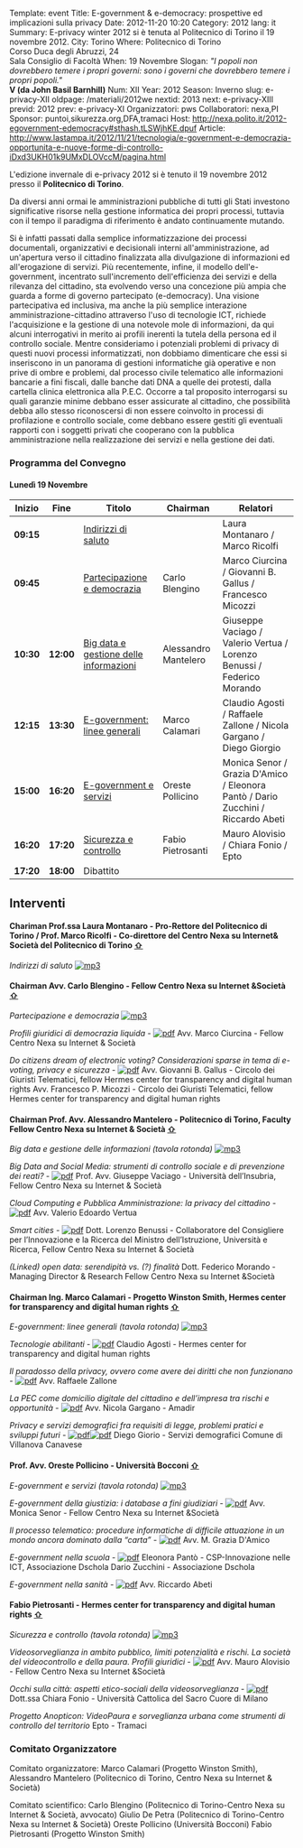Template: event
Title: E-government &amp; e-democracy: prospettive ed implicazioni sulla privacy
Date: 2012-11-20 10:20
Category: 2012
lang: it
Summary: E-privacy winter 2012 si è tenuta al Politecnico di
         Torino il 19 novembre 2012.
City: Torino
Where: Politecnico di Torino<br/>Corso Duca degli Abruzzi, 24<br/>Sala Consiglio di Facoltà
When: 19 Novembre
Slogan: <i>"I popoli non dovrebbero temere i propri governi: sono i governi che dovrebbero temere i propri popoli."</i><br/><b>V (da John Basil Barnhill)</b>
Num: XII
Year: 2012
Season: Inverno
slug: e-privacy-XII
oldpage: /materiali/2012we
nextid: 2013
next: e-privacy-XIII
previd: 2012
prev: e-privacy-XI
Organizzatori: pws
Collaboratori: nexa,PI
Sponsor: puntoi,sikurezza.org,DFA,tramaci
Host: http://nexa.polito.it/2012-egovernment-edemocracy#sthash.tLSWjhKE.dpuf
Article: http://www.lastampa.it/2012/11/21/tecnologia/e-government-e-democrazia-opportunita-e-nuove-forme-di-controllo-iDxd3UKH01k9UMxDLOVccM/pagina.html

L'edizione invernale di e-privacy 2012 si è tenuto il 19 novembre 2012
presso il **Politecnico di Torino**.

Da diversi anni ormai le amministrazioni pubbliche di tutti gli Stati investono
significative risorse nella gestione informatica dei propri processi, tuttavia
con il tempo il paradigma di riferimento è andato continuamente mutando.


Si è infatti passati dalla semplice informatizzazione dei processi documentali,
organizzativi e decisionali interni all'amministrazione, ad un'apertura verso il
cittadino finalizzata alla divulgazione di informazioni ed all'erogazione di servizi.
Più recentemente, infine, il modello dell'e-government, incentrato sull'incremento
dell'efficienza dei servizi e della rilevanza del cittadino, sta evolvendo verso
una concezione più ampia che guarda a forme di governo partecipato (e-democracy).
Una visione partecipativa ed inclusiva, ma anche la più semplice interazione
amministrazione-cittadino attraverso l'uso di tecnologie ICT, richiede l'acquisizione
e la gestione di una notevole mole di informazioni, da qui alcuni interrogativi in
merito ai profili inerenti la tutela della persona ed il controllo sociale.
Mentre consideriamo i potenziali problemi di privacy di questi nuovi processi
informatizzati, non dobbiamo dimenticare che essi si inseriscono in un panorama
di gestioni informatiche già operative e non prive di ombre e problemi, dal processo
civile telematico alle informazioni bancarie a fini fiscali, dalle banche dati DNA
a quelle dei protesti, dalla cartella clinica elettronica alla P.E.C.
Occorre a tal proposito interrogarsi su quali garanzie minime debbano esser assicurate
al cittadino, che possibilità debba allo stesso riconoscersi di non essere coinvolto
in processi di profilazione e controllo sociale, come debbano essere gestiti gli
eventuali rapporti con i soggetti privati che cooperano con la pubblica amministrazione
nella realizzazione dei servizi e nella gestione dei dati.

### <a name="programma"></a>Programma del Convegno

#### <a name="lu"></a>Lunedì 19 Novembre

**Inizio** | **Fine** | **Titolo** | **Chairman** | **Relatori**
--- | --- | --- | ---  | ---
**09:15** | | [Indirizzi di saluto](#i1) | | Laura Montanaro / Marco Ricolfi
**09:45** | | [Partecipazione e democrazia](#i2) | Carlo Blengino | Marco Ciurcina / Giovanni B. Gallus / Francesco Micozzi
**10:30** | **12:00** | [Big data e gestione delle informazioni](#i3) | Alessandro Mantelero | Giuseppe Vaciago / Valerio Vertua / Lorenzo Benussi / Federico Morando
**12:15** | **13:30** | [E-government: linee generali](#i4) | Marco Calamari | Claudio Agosti / Raffaele Zallone / Nicola Gargano / Diego Giorgio
**15:00** | **16:20** | [E-government e servizi](#i5) | Oreste Pollicino | Monica Senor / Grazia D'Amico / Eleonora Pantò / Dario Zucchini / Riccardo Abeti
**16:20** | **17:20** | [Sicurezza e controllo](#i6) | Fabio Pietrosanti | Mauro Alovisio / Chiara Fonio / Epto
**17:20** | **18:00** | Dibattito

## <a name="interventi"></a>Interventi


#### <a name="i1"></a>Chariman Prof.ssa Laura Montanaro - Pro-Rettore del Politecnico di Torino / Prof. Marco Ricolfi - Co-direttore del Centro Nexa su Internet&amp; Società del Politecnico di Torino [⇧](#lu)
_Indirizzi di saluto_
[![mp3]({static}/images/icon/sound.png "MP3")](http://urna.winstonsmith.org/materiali/2012we/audio/Indirizzi_di_saluto.mp3)

#### <a name="i2"></a>Chairman Avv. Carlo Blengino - Fellow Centro Nexa su Internet &amp;Società [⇧](#lu)
_Partecipazione e democrazia_
[![mp3]({static}/images/icon/sound.png "MP3")](http://urna.winstonsmith.org/materiali/2012we/audio/Partecipazione_e_democrazia.mp3)

_Profili giuridici di democrazia liquida_ \- [![pdf]({static}/images/icon/pdf.png)](http://urna.winstonsmith.org/materiali/2012we/atti/epwe2012_01_ciurcina_democrazia_liquida.pdf)
Avv. Marco Ciurcina - Fellow Centro Nexa su Internet &amp; Società

_Do citizens dream of electronic voting? Considerazioni sparse in tema di e-voting, privacy e sicurezza_ \- [![pdf]({static}/images/icon/pdf.png)](http://urna.winstonsmith.org/materiali/2012we/atti/epwe2012_02_gallus_micozzi_do_citizien_dreams.pdf)
Avv. Giovanni B. Gallus - Circolo dei Giuristi Telematici, fellow Hermes center for transparency and digital human rights
Avv. Francesco P. Micozzi - Circolo dei Giuristi Telematici, fellow Hermes center for transparency and digital human rights

#### <a name="i3"></a>Chairman Prof. Avv. Alessandro Mantelero - Politecnico di Torino, Faculty Fellow Centro Nexa su Internet &amp; Società [⇧](#lu)
_Big data e gestione delle informazioni (tavola rotonda)_
[![mp3]({static}/images/icon/sound.png "MP3")](http://urna.winstonsmith.org/materiali/2012we/audio/Big_data_e_gestione_delle_informazioni.mp3)

_Big Data and Social Media: strumenti di controllo sociale e di prevenzione dei reati?_ \- [![pdf]({static}/images/icon/pdf.png)](http://urna.winstonsmith.org/materiali/2012we/atti/epwe2012_03_vaciago_big_data_e_social_media.pdf)
Prof. Avv. Giuseppe Vaciago - Università dell’Insubria, Fellow Centro Nexa su Internet &amp; Società

_Cloud Computing e Pubblica Amministrazione: la privacy del cittadino_ \- [![pdf]({static}/images/icon/pdf.png)](http://urna.winstonsmith.org/materiali/2012we/atti/epwe2012_04_vertua_cloud_computing_e_PA.pdf)
Avv. Valerio Edoardo Vertua

_Smart cities_ \- [![pdf]({static}/images/icon/pdf.png)](http://urna.winstonsmith.org/materiali/2012we/atti/epwe2012_05_benussi_smart_cities.pdf)
Dott. Lorenzo Benussi - Collaboratore del Consigliere per l’Innovazione e la Ricerca del Ministro dell’Istruzione, Università e Ricerca, Fellow Centro Nexa su Internet &amp; Società

_(Linked) open data: serendipità vs. (?) finalità_
Dott. Federico Morando - Managing Director &amp; Research Fellow Centro Nexa su Internet &amp;Società

#### <a name="i4"></a>Chairman Ing. Marco Calamari - Progetto Winston Smith, Hermes center for transparency and digital human rights [⇧](#lu)
_E-government: linee generali (tavola rotonda)_
[![mp3]({static}/images/icon/sound.png "MP3")](http://urna.winstonsmith.org/materiali/2012we/audio/Egovernment_linee_generali.mp3)

_Tecnologie abilitanti_ \- [![pdf]({static}/images/icon/pdf.png)](http://urna.winstonsmith.org/materiali/2012we/atti/epwe2012_07_agosti_tecnologie_abilitanti.pdf)
Claudio Agosti - Hermes center for transparency and digital human rights

_Il paradosso della privacy, ovvero come avere dei diritti che non funzionano_ \- [![pdf]({static}/images/icon/pdf.png)](http://urna.winstonsmith.org/materiali/2012we/atti/epwe2012_08_zallone_paradosso_privacy.pdf)
Avv. Raffaele Zallone

_La PEC come domicilio digitale del cittadino e dell’impresa tra rischi e opportunità_ \- [![pdf]({static}/images/icon/pdf.png)](http://urna.winstonsmith.org/materiali/2012we/atti/epwe2012_09_gargano_pec_domicilio_digitale_cittadino.pdf)
Avv. Nicola Gargano - Amadir

_Privacy e servizi demografici fra requisiti di legge, problemi pratici e sviluppi futuri_ \- [![pdf]({static}/images/icon/presentation.png)](http://urna.winstonsmith.org/materiali/2012we/atti/epwe2012_10_giorio_privacy_e_servizi_demografici.pdf)[![pdf]({static}/images/icon/pdf.png)](http://urna.winstonsmith.org/materiali/2012we/atti/epwe2012_10_giorio_privacy_e_servizi_demografici_relazione.pdf)
Diego Giorio - Servizi demografici Comune di Villanova Canavese

#### <a name="i5"></a>Prof. Avv. Oreste Pollicino - Università Bocconi [⇧](#lu)
_E-government e servizi (tavola rotonda)_
[![mp3]({static}/images/icon/sound.png "MP3")](http://urna.winstonsmith.org/materiali/2012we/audio/Egovernment_e_servizi.mp3)

_E-government della giustizia: i database a fini giudiziari_ \- [![pdf]({static}/images/icon/pdf.png)](http://urna.winstonsmith.org/materiali/2012we/atti/epwe2012_11_senor_database_giudiziari.pdf)
Avv. Monica Senor - Fellow Centro Nexa su Internet &amp;Società

_Il processo telematico: procedure informatiche di difficile attuazione in un mondo ancora dominato dalla “carta”_ \- [![pdf]({static}/images/icon/pdf.png)](http://urna.winstonsmith.org/materiali/2012we/atti/epwe2012_12_d_amico_processo_telematico.pdf)
Avv. M. Grazia D'Amico

_E-government nella scuola_ \- [![pdf]({static}/images/icon/pdf.png)](http://urna.winstonsmith.org/materiali/2012we/atti/epwe2012_13_panto_zucchini_e-government_nella_scuola.pdf)
Eleonora Pantò - CSP-Innovazione nelle ICT, Associazione Dschola
Dario Zucchini - Associazione Dschola

_E-government nella sanità_ \- [![pdf]({static}/images/icon/pdf.png)](http://urna.winstonsmith.org/materiali/2012we/atti/epwe2012_14_abeti_e-government_e_dati_sanitari.pdf)
Avv. Riccardo Abeti

#### <a name="i6"></a>Fabio Pietrosanti - Hermes center for transparency and digital human rights [⇧](#lu)
_Sicurezza e controllo (tavola rotonda)_
[![mp3]({static}/images/icon/sound.png "MP3")](http://urna.winstonsmith.org/materiali/2012we/audio/Sicurezza_e_controllo.mp3)

_Videosorveglianza in ambito pubblico, limiti potenzialità e rischi. La società del videocontrollo e della paura. Profili giuridici_ \- [![pdf]({static}/images/icon/pdf.png)](http://urna.winstonsmith.org/materiali/2012we/atti/epwe2012_15_alovisio_videosorveglianza_ambito_pubblico.pdf)
Avv. Mauro Alovisio - Fellow Centro Nexa su Internet &amp;Società

_Occhi sulla città: aspetti etico-sociali della videosorveglianza_ \- [![pdf]({static}/images/icon/pdf.png)](http://urna.winstonsmith.org/materiali/2012we/atti/epwe2012_16_fonio_occhi_sulla_citta.pdf)
Dott.ssa Chiara Fonio - Università Cattolica del Sacro Cuore di Milano

_Progetto Anopticon: VideoPaura e sorveglianza urbana come strumenti di controllo del territorio_
Epto - Tramaci


### Comitato Organizzatore

Comitato organizzatore:
Marco Calamari (Progetto Winston Smith),
Alessandro Mantelero (Politecnico di Torino, Centro Nexa su Internet &amp; Società)

Comitato scientifico:
Carlo Blengino (Politecnico di Torino-Centro Nexa su Internet &amp; Società, avvocato)
Giulio De Petra (Politecnico di Torino-Centro Nexa su Internet &amp; Società)
Oreste Pollicino (Università Bocconi)
Fabio Pietrosanti (Progetto Winston Smith)
